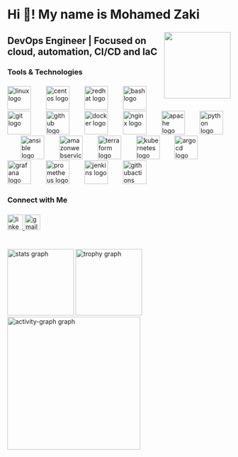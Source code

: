 <h1 align="left">Hi 👋! My name is Mohamed Zaki</h1>

###

<img align="right" height="150" src="https://media2.giphy.com/media/v1.Y2lkPTc5MGI3NjExd3NpYXR3MHJvNjZ1bm4zazI3NzAzc3J2MGRsbWZnbGIwazBlZDFmcyZlcD12MV9pbnRlcm5hbF9naWZfYnlfaWQmY3Q9Zw/ZVik7pBtu9dNS/giphy.gif"  />

###

<h2 align="left">DevOps Engineer | Focused on cloud, automation, CI/CD and IaC</h2>

###

<h3 align="left">Tools & Technologies</h3>

###

<div align="left">
  <img src="https://cdn.jsdelivr.net/gh/devicons/devicon/icons/linux/linux-original.svg" height="53" alt="linux logo"  />
  <img width="26" />
  <img src="https://cdn.jsdelivr.net/gh/devicons/devicon/icons/centos/centos-original.svg" height="53" alt="centos logo"  />
  <img width="26" />
  <img src="https://cdn.jsdelivr.net/gh/devicons/devicon/icons/redhat/redhat-original.svg" height="53" alt="redhat logo"  />
  <img width="26" />
  <img src="https://cdn.simpleicons.org/gnubash/4EAA25" height="53" alt="bash logo"  />
  <img width="26" />
  <img src="https://cdn.jsdelivr.net/gh/devicons/devicon/icons/git/git-original.svg" height="53" alt="git logo"  />
  <img width="26" />
  <img src="https://skillicons.dev/icons?i=github" height="53" alt="github logo"  />
  <img width="26" />
  <img src="https://cdn.jsdelivr.net/gh/devicons/devicon/icons/docker/docker-original.svg" height="53" alt="docker logo"  />
  <img width="26" />
  <img src="https://cdn.jsdelivr.net/gh/devicons/devicon/icons/nginx/nginx-original.svg" height="53" alt="nginx logo"  />
  <img width="26" />
  <img src="https://cdn.jsdelivr.net/gh/devicons/devicon/icons/apache/apache-original.svg" height="53" alt="apache logo"  />
  <img width="26" />
  <img src="https://cdn.jsdelivr.net/gh/devicons/devicon/icons/python/python-original.svg" height="53" alt="python logo"  />
  <img width="26" />
  <img src="https://cdn.jsdelivr.net/gh/devicons/devicon/icons/ansible/ansible-original.svg" height="53" alt="ansible logo"  />
  <img width="26" />
  <img src="https://cdn.jsdelivr.net/gh/devicons/devicon/icons/amazonwebservices/amazonwebservices-line-wordmark.svg" height="53" alt="amazonwebservices logo"  />
  <img width="26" />
  <img src="https://cdn.jsdelivr.net/gh/devicons/devicon/icons/terraform/terraform-original.svg" height="53" alt="terraform logo"  />
  <img width="26" />
  <img src="https://cdn.jsdelivr.net/gh/devicons/devicon/icons/kubernetes/kubernetes-plain.svg" height="53" alt="kubernetes logo"  />
  <img width="26" />
  <img src="https://cdn.jsdelivr.net/gh/devicons/devicon/icons/argocd/argocd-original.svg" height="53" alt="argocd logo"  />
  <img width="26" />
  <img src="https://cdn.jsdelivr.net/gh/devicons/devicon/icons/grafana/grafana-original.svg" height="53" alt="grafana logo"  />
  <img width="26" />
  <img src="https://cdn.jsdelivr.net/gh/devicons/devicon/icons/prometheus/prometheus-original.svg" height="53" alt="prometheus logo"  />
  <img width="26" />
  <img src="https://skillicons.dev/icons?i=jenkins" height="53" alt="jenkins logo"  />
  <img width="26" />
  <img src="https://cdn.simpleicons.org/githubactions/2088FF" height="53" alt="githubactions logo"  />
</div>

###

<h3 align="left">Connect with Me</h3>

###

<div align="left">
  <a href="https://www.linkedin.com/in/mohamed-zaaki/" target="_blank">
    <img src="https://img.shields.io/static/v1?message=LinkedIn&logo=linkedin&label=&color=0077B5&logoColor=white&labelColor=&style=for-the-badge" height="35" alt="linkedin logo"  />
  </a>
  <a href="mohamedzaki827@gmail.com" target="_blank">
    <img src="https://img.shields.io/static/v1?message=Gmail&logo=gmail&label=&color=D14836&logoColor=white&labelColor=&style=for-the-badge" height="35" alt="gmail logo"  />
  </a>
</div>

###

<br clear="both">

<div align="left">
  <img src="https://github-readme-stats.vercel.app/api?username=Mohamedzaakii&hide_title=false&hide_rank=false&show_icons=true&include_all_commits=true&count_private=true&disable_animations=false&theme=dracula&locale=en&hide_border=false&order=1" height="150" alt="stats graph"  />
  <img src="https://github-profile-trophy.vercel.app?username=Mohamedzaakii&theme=dracula&column=-1&row=1&margin-w=8&margin-h=8&no-bg=false&no-frame=false&order=4" height="150" alt="trophy graph"  />
  <img src="https://github-readme-activity-graph.vercel.app/graph?username=Mohamedzaakii&radius=16&theme=react&area=true&order=5" height="300" alt="activity-graph graph"  />
</div>

###
